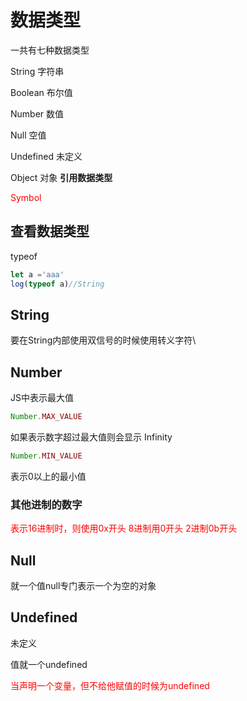 # 数据类型

一共有七种数据类型

String 字符串

Boolean 布尔值

Number 数值

Null 空值

Undefined 未定义

Object 对象 **引用数据类型**

<span style='color:red'>Symbol </span>

## 查看数据类型

typeof

```javascript
let a ='aaa'
log(typeof a)//String
```

## String

要在String内部使用双信号的时候使用转义字符\

## Number

JS中表示最大值

```javascript
Number.MAX_VALUE
```

如果表示数字超过最大值则会显示 Infinity

```javascript
Number.MIN_VALUE
```

表示0以上的最小值

### 其他进制的数字

<span style='color:red'>表示16进制时，则使用0x开头 8进制用0开头 2进制0b开头</span>

## Null

就一个值null专门表示一个为空的对象

## Undefined

未定义

值就一个undefined

<font color='red'>当声明一个变量，但不给他赋值的时候为undefined </font>

